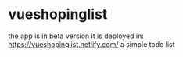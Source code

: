 # vueshopinglist
the app is in beta version
it is deployed in: https://vueshopinglist.netlify.com/
a simple todo list
